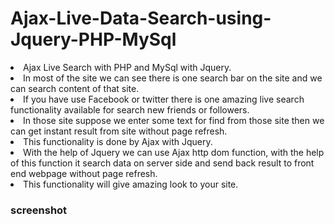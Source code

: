 # Ajax-Live-Data-Search-using-Jquery-PHP-MySql

<li>Ajax Live Search with PHP and MySql with Jquery. </li>
<li>In most of the site we can see there is one search bar on the site and we can search content of that site.</li>
<li>If you have use Facebook or twitter there is one amazing live search functionality available for search new friends or followers. </li>

<li>In those site suppose we enter some text for find from those site then we can get instant result from site without page refresh.</li>
<li>This functionality is done by Ajax with Jquery. </li>
<li>With the help of Jquery we can use Ajax http dom function, with the help of this function it search data on server side and send back result to front end webpage without page refresh. </li>
<li>This functionality will give amazing look to your site. </li>

### screenshot
